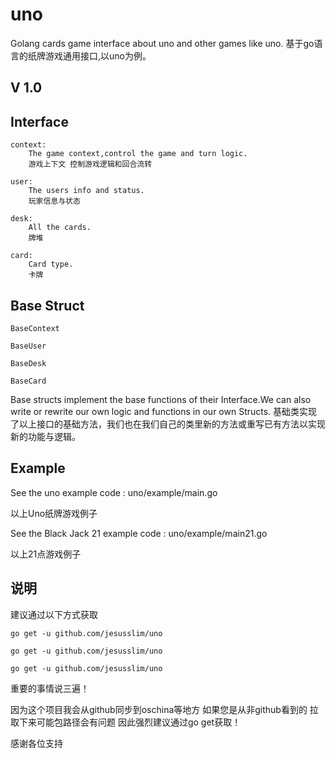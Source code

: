 # uno
Golang cards game interface about uno and other games like uno.
基于go语言的纸牌游戏通用接口,以uno为例。

## V 1.0

## Interface

	context:
		The game context,control the game and turn logic.
		游戏上下文 控制游戏逻辑和回合流转
  
  	user:
  		The users info and status.
  		玩家信息与状态
  
  	desk:
  		All the cards.
  		牌堆
  
  	card:
  		Card type.
  		卡牌
  
## Base Struct

	BaseContext
	
	BaseUser
	
	BaseDesk
	
	BaseCard
	
Base structs implement the base functions of their Interface.We can also write or rewrite our own logic and functions in our own Structs.
基础类实现了以上接口的基础方法，我们也在我们自己的类里新的方法或重写已有方法以实现新的功能与逻辑。
  
## Example

  See the uno example code : uno/example/main.go
  
  以上Uno纸牌游戏例子
  
  See the Black Jack 21 example code : uno/example/main21.go
  
  以上21点游戏例子
  
## 说明

建议通过以下方式获取 

	go get -u github.com/jesusslim/uno
	
	go get -u github.com/jesusslim/uno
		
	go get -u github.com/jesusslim/uno
	
重要的事情说三遍！

因为这个项目我会从github同步到oschina等地方 如果您是从非github看到的 拉取下来可能包路径会有问题 因此强烈建议通过go get获取！

感谢各位支持